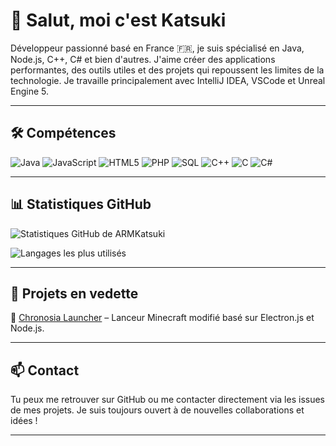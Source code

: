 # 👋 Salut, moi c'est Katsuki

Développeur passionné basé en France 🇫🇷, je suis spécialisé en Java, Node.js, C++, C# et bien d'autres. J'aime créer des applications performantes, des outils utiles et des projets qui repoussent les limites de la technologie. Je travaille principalement avec IntelliJ IDEA, VSCode et Unreal Engine 5.

---

## 🛠️ Compétences

![Java](https://img.shields.io/badge/Java-007396?style=for-the-badge&logo=java&logoColor=white)
![JavaScript](https://img.shields.io/badge/JavaScript-F7DF1E?style=for-the-badge&logo=javascript&logoColor=black)
![HTML5](https://img.shields.io/badge/HTML5-E34F26?style=for-the-badge&logo=html5&logoColor=white)
![PHP](https://img.shields.io/badge/PHP-777BB4?style=for-the-badge&logo=php&logoColor=white)
![SQL](https://img.shields.io/badge/SQL-4479A1?style=for-the-badge&logo=postgresql&logoColor=white)
![C++](https://img.shields.io/badge/C++-00599C?style=for-the-badge&logo=c%2B%2B&logoColor=white)
![C](https://img.shields.io/badge/C-00599C?style=for-the-badge&logo=c&logoColor=white)
![C#](https://img.shields.io/badge/C%23-239120?style=for-the-badge&logo=c-sharp&logoColor=white)

---

## 📊 Statistiques GitHub

![Statistiques GitHub de ARMKatsuki](https://github-readme-stats.vercel.app/api?username=ARMKatsuki&show_icons=true&theme=tokyonight&count_private=true)

![Langages les plus utilisés](https://github-readme-stats.vercel.app/api/top-langs/?username=ARMKatsuki&layout=compact&theme=tokyonight)

---

## 🚀 Projets en vedette

🔹 [Chronosia Launcher](https://github.com/ARMKatsuki/Chronosia-Launcher) – Lanceur Minecraft modifié basé sur Electron.js et Node.js.

---

## 📫 Contact

Tu peux me retrouver sur GitHub ou me contacter directement via les issues de mes projets. Je suis toujours ouvert à de nouvelles collaborations et idées !

---

